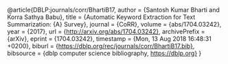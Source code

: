 @article{DBLP:journals/corr/BhartiB17,
author    = {Santosh Kumar Bharti and
Korra Sathya Babu},
title     = {Automatic Keyword Extraction for Text Summarization: {A} Survey},
journal   = {CoRR},
volume    = {abs/1704.03242},
year      = {2017},
url       = {http://arxiv.org/abs/1704.03242},
archivePrefix = {arXiv},
eprint    = {1704.03242},
timestamp = {Mon, 13 Aug 2018 16:48:31 +0200},
biburl    = {https://dblp.org/rec/journals/corr/BhartiB17.bib},
bibsource = {dblp computer science bibliography, https://dblp.org}
}